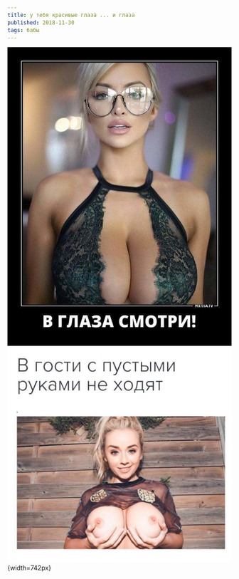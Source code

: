 ```yaml
---
title: у тебя красивые глаза ... и глаза
published: 2018-11-30
tags: бабы
---
```


![](/content/photo5190890460720245022.jpg)
![](/content/photo5190890460720245023.jpg){width=742px}

